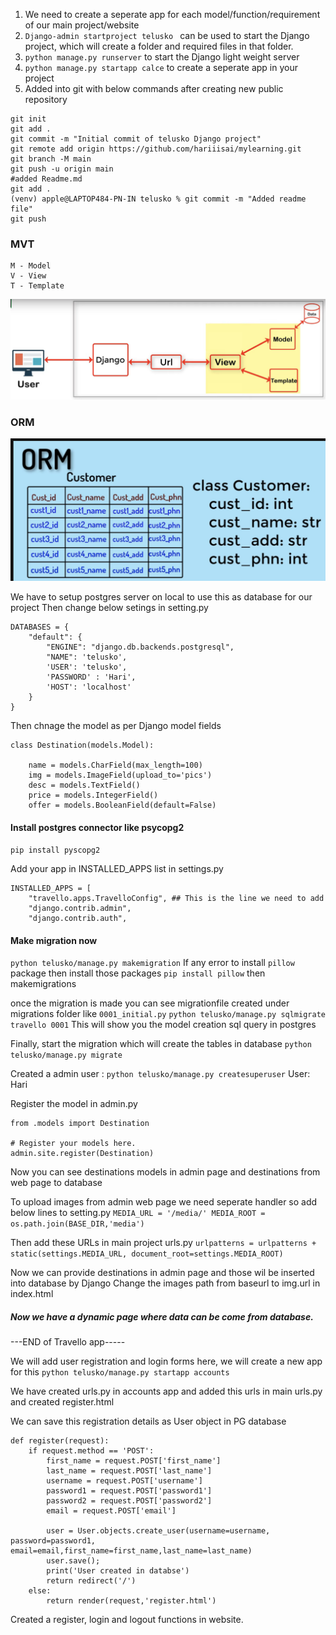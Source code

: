 1. We need to create a seperate app for each model/function/requirement of our main project/website
2. `Django-admin startproject telusko ` can be used to start the Django project, which will create a folder and required files in that folder.
3. `python manage.py runserver` to start the Django light weight server 
4. `python manage.py startapp calce` to create a seperate app in your project
5. Added into git with below commands after creating new public repository
```
git init
git add .
git commit -m "Initial commit of telusko Django project"
git remote add origin https://github.com/hariiisai/mylearning.git
git branch -M main
git push -u origin main
#added Readme.md
git add .
(venv) apple@LAPTOP484-PN-IN telusko % git commit -m "Added readme file"
git push
```
### MVT 
```
M - Model
V - View
T - Template
```

![image info](telusko/pictures/mvtimage.png)

### ORM

![image info](telusko/pictures/orm.png)

We have to setup postgres server on local to use this as database for our project
Then change below setings in setting.py
```
DATABASES = {
    "default": {
        "ENGINE": "django.db.backends.postgresql",
        "NAME": 'telusko',
        'USER': 'telusko',
        'PASSWORD' : 'Hari',
        'HOST': 'localhost'
    }
}
```

Then chnage the model as per Django model fields
```
class Destination(models.Model):
    
    name = models.CharField(max_length=100)
    img = models.ImageField(upload_to='pics')
    desc = models.TextField()
    price = models.IntegerField()
    offer = models.BooleanField(default=False)
```

#### Install postgres connector like psycopg2 
`pip install pyscopg2`

Add your app in INSTALLED_APPS list in settings.py 
```
INSTALLED_APPS = [
    "travello.apps.TravelloConfig", ## This is the line we need to add
    "django.contrib.admin",
    "django.contrib.auth",
```

#### Make migration now
`python telusko/manage.py makemigration`
If any error to install `pillow` package then install those packages
`pip install pillow` then makemigrations

once the migration is made you can see migrationfile created under migrations folder like `0001_initial.py`
`python telusko/manage.py sqlmigrate travello 0001`
This will show you the model creation sql query in postgres

Finally, start the migration which will create the tables in database
`python telusko/manage.py migrate`

Created a admin user :
`python telusko/manage.py createsuperuser` 
User: Hari

Register the model in admin.py
```
from .models import Destination

# Register your models here.
admin.site.register(Destination)
```
Now you can see destinations models in admin page and destinations from web page to database 

To upload images from admin web page we need seperate handler so add below lines to setting.py
`MEDIA_URL = '/media/'
MEDIA_ROOT = os.path.join(BASE_DIR,'media')`

Then add these URLs in main project urls.py
`urlpatterns = urlpatterns + static(settings.MEDIA_URL, document_root=settings.MEDIA_ROOT)`

Now we can provide destinations in admin page and those wil be inserted into database by Django
Change the images path from baseurl to img.url in index.html

##### Now we have a dynamic page where data can be come from database.

---END of Travello app-----

We will add user registration and login forms here, we will create a new app for this
`python telusko/manage.py startapp accounts`

We have created urls.py in accounts app and added this urls in main urls.py and created register.html

We can save this registration details as User object in PG database
```
def register(request):
    if request.method == 'POST':
        first_name = request.POST['first_name']
        last_name = request.POST['last_name']
        username = request.POST['username']
        password1 = request.POST['password1']
        password2 = request.POST['password2']
        email = request.POST['email']

        user = User.objects.create_user(username=username, password=password1, email=email,first_name=first_name,last_name=last_name)
        user.save();
        print('User created in databse')
        return redirect('/')
    else:
        return render(request,'register.html')
```
Created a register, login and logout functions in website.
